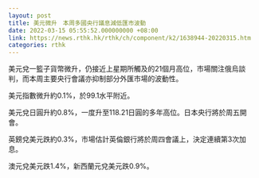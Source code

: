 ```yaml
---
layout: post
title: 美元微升　本周多國央行議息減低匯市波動
date: 2022-03-15 05:55:52.000000000 +08:00
link: https://news.rthk.hk/rthk/ch/component/k2/1638944-20220315.htm
categories: rthk
---
```


美元兌一籃子貨幣微升，仍接近上星期所觸及的21個月高位，市場關注俄烏談判，而本周主要央行會議亦抑制部分外匯市場的波動性。

美元指數微升約0.1%，於99.1水平附近。

美元兌日圓升約0.8%，一度升至118.21日圓的多年高位。日本央行將於周五開會。

英鎊兌美元跌約0.3%，市場估計英倫銀行將於周四會議上，決定連續第3次加息。

澳元兌美元跌1.4%，新西蘭元兌美元跌0.9%。
